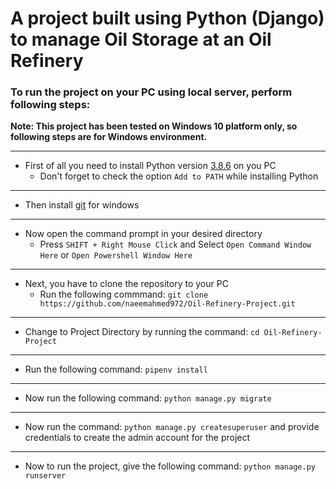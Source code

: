 # A project built using Python (Django) to manage Oil Storage at an Oil Refinery

### To run the project on your PC using local server, perform following steps:

**Note: This project has been tested on Windows 10 platform only, so following steps are for Windows environment.**
***
* First of all you need to install Python version [3.8.6](https://www.python.org/ftp/python/3.8.6/python-3.8.6-amd64.exe "Python 3.8.6") on you PC
    * Don't forget to check the option `Add to PATH` while installing Python
***
* Then install [git](https://git-scm.com/ "Git For Windows") for windows
***
* Now open the command prompt in your desired directory
    * Press `SHIFT + Right Mouse Click` and Select `Open Command Window Here` or `Open Powershell Window Here`
***
* Next, you have to clone the repository to your PC
    * Run the following commmand:
    `git clone https://github.com/naeemahmed972/Oil-Refinery-Project.git`
***
* Change to Project Directory by running the command:
    `cd Oil-Refinery-Project`
***
* Run the following command:
    `pipenv install`
***
* Now run the following command:
    `python manage.py migrate`
***
* Now run the command: `python manage.py createsuperuser` and provide credentials to create the admin account for the project
***
* Now to run the project, give the following command: `python manage.py runserver`
